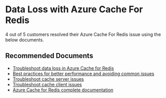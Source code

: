 <properties
	pageTitle="Data Loss with Azure Cache For Redis"
	description="Data Loss with Azure Cache For Redis"
	service="microsoft.cache"
	resource="redis"
	authors="asasine"
	ms.author="adsasine"
	displayOrder="22"
	selfHelpType="generic"
	supportTopicIds="32690909"
	resourceTags=""
	productPesIds="14783"
	cloudEnvironments="public,blackForest,fairfax,mooncake, usnat, ussec"
	articleId="d9763801-01a0-449a-baf7-48af8bb288ee"
	ownershipId="RedisCache_RedisCache"
/>

# Data Loss with Azure Cache For Redis

4 out of 5 customers resolved their Azure Cache For Redis issue using the below documents.<br>

## **Recommended Documents**

* [Troubleshoot data loss in Azure Cache for Redis](https://docs.microsoft.com/azure/azure-cache-for-redis/cache-troubleshoot-data-loss)<br>
* [Best practices for better performance and avoiding common issues](https://docs.microsoft.com/azure/azure-cache-for-redis/cache-best-practices)<br>
* [Troubleshoot cache server issues](https://docs.microsoft.com/azure/azure-cache-for-redis/cache-troubleshoot-server)<br>
* [Troubleshoot cache client issues](https://docs.microsoft.com/azure/azure-cache-for-redis/cache-troubleshoot-client)<br>
* [Azure Cache for Redis complete documentation](https://docs.microsoft.com/azure/azure-cache-for-redis/)
